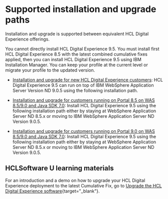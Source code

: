 # Supported installation and upgrade paths

Installation and upgrade is supported between equivalent HCL Digital Experience offerings.


You cannot directly install HCL Digital Experience 9.5. You must install first HCL Digital Experience 8.5 with the latest combined cumulative fixes applied, then you can install HCL Digital Experience 9.5 using IBM Installation Manager. You can keep your profile at the current level or migrate your profile to the updated version.

- [Installation and upgrade for new HCL Digital Experience customers](../install_upgrade_plan_supported_paths/Install_upgrade_new_HCL_DX_customers.md): HCL Digital Experience 9.5 can run on top of IBM WebSphere Application Server Version ND 9.0.5 using the following installation path.  


- [Installation and upgrade for customers running on Portal 8.5 on WAS 8.5/9.0 and Java SDK 7.0](../install_upgrade_plan_supported_paths/Install_upgrade_customers_Portal_85_Java_SDK7.md): Install HCL Digital Experience 9.5 using the following installation path either by staying at WebSphere Application Server ND 8.5.x or moving to IBM WebSphere Application Server ND Version 9.0.5. 

- [Installation and upgrade for customers running on Portal 9.0 on WAS 8.5/9.0 and Java SDK 7.0](../install_upgrade_plan_supported_paths/Install_upgrade_customers_Portal_9_Java_SDK7.md): Install HCL Digital Experience 9.5 using the following installation path either by staying at WebSphere Application Server ND 8.5.x or moving to IBM WebSphere Application Server ND Version 9.0.5. 

## HCLSoftware U learning materials

For an introduction and a demo on how to upgrade your HCL Digital Experience deployment to the latest Cumulative Fix, go to [Upgrade the HCL Digital Experience software](https://hclsoftwareu.hcltechsw.com/component/axs/?view=sso_config&id=3&forward=https%3A%2F%2Fhclsoftwareu.hcltechsw.com%2Fcourses%2Flesson%2F%3Fid%3D1461){target="_blank"}.